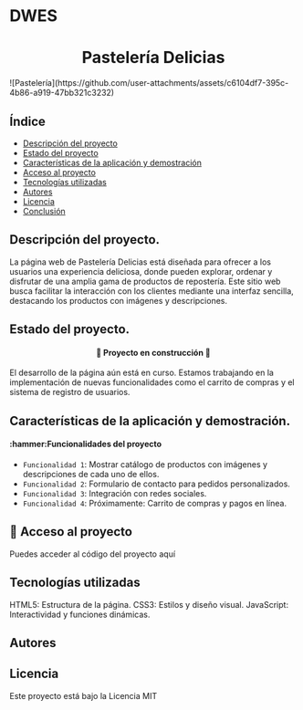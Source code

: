 # DWES
<h1 align="center">Pastelería Delicias </h1>
![Pastelería](https://github.com/user-attachments/assets/c6104df7-395c-4b86-a919-47bb321c3232)

<h2>Índice</h2>

* [Descripción del proyecto](#descripción-del-proyecto)
* [Estado del proyecto](#Estado-del-proyecto)
* [Características de la aplicación y demostración](#Características-de-la-aplicación-y-demostración)
* [Acceso al proyecto](#acceso-proyecto)
* [Tecnologías utilizadas](#tecnologías-utilizadas)
* [Autores](#autores)
* [Licencia](#licencia)
* [Conclusión](#conclusión)

<h2>Descripción del proyecto.</h2>
La página web de Pastelería Delicias está diseñada para ofrecer a los usuarios una experiencia deliciosa, donde pueden explorar, ordenar y disfrutar de una amplia gama de productos de repostería. Este sitio web busca facilitar la interacción con los clientes mediante una interfaz sencilla, destacando los productos con imágenes y descripciones.

<h2>Estado del proyecto.</h2>

<h4 align="center">
  
:construction: Proyecto en construcción :construction:
</h4>
El desarrollo de la página aún está en curso. Estamos trabajando en la implementación de nuevas funcionalidades como el carrito de compras y el sistema de registro de usuarios.

<h2>Características de la aplicación y demostración.</h2>
<h4>
:hammer:Funcionalidades del proyecto
</h4>

- `Funcionalidad 1`: Mostrar catálogo de productos con imágenes y descripciones de cada uno de ellos.
- `Funcionalidad 2`: Formulario de contacto para pedidos personalizados.
- `Funcionalidad 3`: Integración con redes sociales.
- `Funcionalidad 4`: Próximamente: Carrito de compras y pagos en línea.

<h2>📁 Acceso al proyecto</h2>
Puedes acceder al código del proyecto <a href:"https://github.com/davidnoya/DWES">aquí</a>

<h2>Tecnologías utilizadas</h2>
HTML5: Estructura de la página.
CSS3: Estilos y diseño visual.
JavaScript: Interactividad y funciones dinámicas.

<h2>Autores</h2>

<h2>Licencia</h2>
Este proyecto está bajo la Licencia MIT
